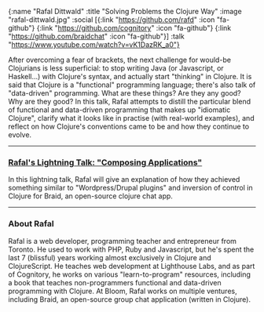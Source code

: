 {:name "Rafal Dittwald"
 :title "Solving Problems the Clojure Way"
 :image "rafal-dittwald.jpg"
 :social [{:link "https://github.com/rafd" :icon "fa-github"}
          {:link "https://github.com/cognitory" :icon "fa-github"}
          {:link "https://github.com/braidchat" :icon "fa-github"}]
 :talk "https://www.youtube.com/watch?v=vK1DazRK_a0"}

After overcoming a fear of brackets, the next challenge for would-be Clojurians is less superficial: to stop writing Java (or Javascript, or Haskell...) with Clojure's syntax, and actually start "thinking" in Clojure. It is said that Clojure is a "functional" programming language; there's also talk of "data-driven" programming. What are these things? Are they any good? Why are they good? In this talk, Rafal attempts to distill the particular blend of functional and data-driven programming that makes up "idiomatic Clojure", clarify what it looks like in practise (with real-world examples), and reflect on how Clojure's conventions came to be and how they continue to evolve.

---

### [Rafal's Lightning Talk: "Composing Applications"](https://www.youtube.com/watch?v=7HpI7d3-hpo)

In this lightning talk, Rafal will give an explanation of how they achieved something similar to "Wordpress/Drupal plugins" and inversion of control in Clojure for Braid, an open-source clojure chat app.

---

### About Rafal

Rafal is a web developer, programming teacher and entrepreneur from Toronto. He used to work with PHP, Ruby and Javascript, but he's spent the last 7 (blissful) years working almost exclusively in Clojure and ClojureScript.
He teaches web development at Lighthouse Labs, and as part of Cognitory, he works on various "learn-to-program" resources, including a book that teaches non-programmers functional and data-driven programming with Clojure. At Bloom, Rafal works on multiple ventures, including Braid, an open-source group chat application (written in Clojure).